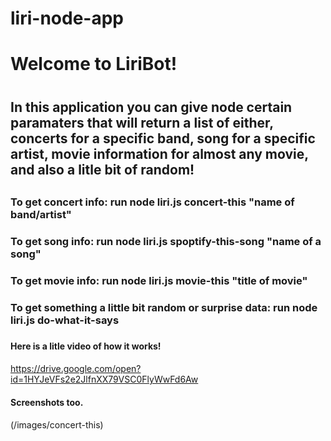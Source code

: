# liri-node-app

# Welcome to LiriBot! <h1>
## In this application you can give node certain paramaters that will return a list of either, concerts for a specific band, song for a specific artist, movie information for almost any movie, and also a litle bit of random! <h2>

### To get concert info: run node liri.js concert-this "name of band/artist"<h3>
### To get song info: run node liri.js spoptify-this-song "name of a song"<h3>
### To get movie info: run node liri.js movie-this "title of movie"<h3>
### To get something a little bit random or surprise data: run node liri.js do-what-it-says<h3>

#### Here is a litle video of how it works! <h4>

https://drive.google.com/open?id=1HYJeVFs2e2JlfnXX79VSC0FlyWwFd6Aw

#### Screenshots too. <h4>
(/images/concert-this)
